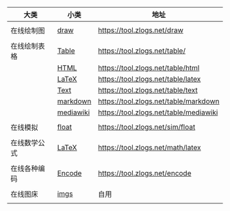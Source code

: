 

| 大类         | 小类                                               | 地址                                  |
| ------------ | -------------------------------------------------- | ------------------------------------- |
|              |                                                    |                                       |
| 在线绘制图   | [draw](https://tool.zlogs.net/draw)                 | https://tool.zlogs.net/draw            |
|              |                                                    |                                       |
| 在线绘制表格 | [Table](https://tool.zlogs.net/table/)             | https://tool.zlogs.net/table/         |
|              | [HTML](https://tool.zlogs.net/table/html)          | https://tool.zlogs.net/table/html     |
|              | [LaTeX](https://tool.zlogs.net/table/latex)        | https://tool.zlogs.net/table/latex    |
|              | [Text](https://tool.zlogs.net/table/text)           | https://tool.zlogs.net/table/text      |
|              | [markdown](https://tool.zlogs.net/table/markdown)   | https://tool.zlogs.net/table/markdown  |
|              | [mediawiki](https://tool.zlogs.net/table/mediawiki) | https://tool.zlogs.net/table/mediawiki |
|              |                                                    |                                       |
| 在线模拟   |          [float](https://tool.zlogs.net/sim/float)      |   https://tool.zlogs.net/sim/float    |
|              |                                                    |                                       |
| 在线数学公式 | [LaTeX](https://tool.zlogs.net/math/latex)         | https://tool.zlogs.net/math/latex     |
|              |                                                    |                                       |
| 在线各种编码 | [Encode](https://tool.zlogs.net/encode)            | https://tool.zlogs.net/encode         |
|              |                                                    |                                       |
| 在线图床     | [imgs](https://imgs.zlogs.net)                     | 自用                                  |
|              |                                                    |                                       |

